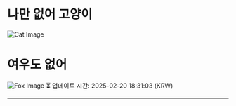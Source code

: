 
# 나만 없어 고양이

![Cat Image](https://cdn2.thecatapi.com/images/b4u.gif)

# 여우도 없어
![Fox Image](https://randomfox.ca/images/122.jpg)
⏳ 업데이트 시간: 2025-02-20 18:31:03 (KRW)

---
